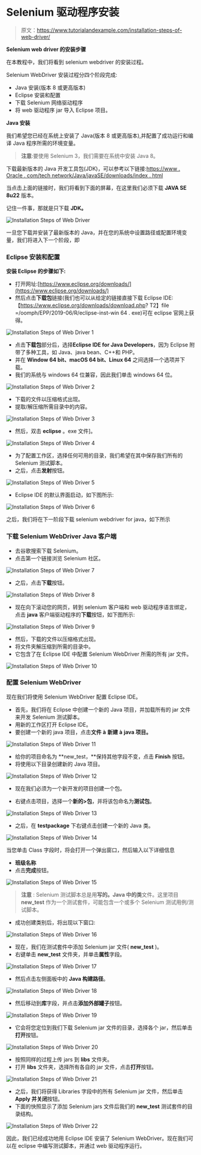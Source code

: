 # Selenium 驱动程序安装

> 原文：<https://www.tutorialandexample.com/installation-steps-of-web-driver/>

**Selenium web driver 的安装步骤**

在本教程中，我们将看到 selenium webdriver 的安装过程。

Selenium WebDriver 安装过程分四个阶段完成:

*   Java 安装(版本 8 或更高版本)
*   Eclipse 安装和配置
*   下载 Selenium 网络驱动程序
*   将 web 驱动程序 jar 导入 Eclipse 项目。

**Java 安装**

我们希望您已经在系统上安装了 Java(版本 8 或更高版本),并配置了成功运行和编译 Java 程序所需的环境变量。

> **注意**:要使用 Selenium 3，我们需要在系统中安装 Java 8。

下载最新版本的 Java 开发工具包(JDK)，可以参考以下链接:[https://www . Oracle . com/tech network/Java/javaSE/downloads/index . html](https://www.oracle.com/technetwork/java/javaSE/downloads/index.html)

当点击上面的链接时，我们将看到下面的屏幕，在这里我们必须下载 **JAVA SE 8u22** 版本。

记住一件事，那就是只下载 **JDK。**

![Installation Steps of Web Driver](img/231aadd45e927db73dfb73a9e0f3275f.png)

一旦您下载并安装了最新版本的 Java，并在您的系统中设置路径或配置环境变量，我们将进入下一个阶段，即

### Eclipse 安装和配置

**安装 Eclipse 的步骤如下:**

*   打开网址:[https://www.eclipse.org/downloads/](https://www.eclipse.org/downloads/)
*   然后点击**下载包**链接(我们也可以从给定的链接直接下载 Eclipse IDE:【https://www.eclipse.org/downloads/download.php? T2】file =/oomph/EPP/2019-06/R/eclipse-inst-win 64 . exe)可在 eclipse 官网上获得。

![Installation Steps of Web Driver 1](img/c7e1ab555546743350ffd007938a37db.png)

*   点击**下载包**部分后，选择**Eclipse IDE for Java Developers**，因为 Eclipse 附带了多种工具，如 Java、java bean、C++和 PHP。
*   并在 **Window 64 bit、macOS 64 bit、Linux 64** 之间选择一个选项并下载。
*   我们的系统与 windows 64 位兼容，因此我们单击 windows 64 位。

![Installation Steps of Web Driver 2](img/10ee25be569ebbe12ddd6d30505b8c74.png)

*   下载的文件以压缩格式出现。
*   提取/解压缩所需目录中的内容。

![Installation Steps of Web Driver 3](img/d7a5034d474878d47559e6d2836aa38c.png)

*   然后，双击 **eclipse** 。exe 文件]。

![Installation Steps of Web Driver 4](img/372f061775616232a6207c0f813c208e.png)

*   为了配置工作区，选择任何可用的目录，我们希望在其中保存我们所有的 Selenium 测试脚本。
*   之后，点击**发射**按钮。

![Installation Steps of Web Driver 5](img/c3e5df21b4fc8d4e3e09f529427af572.png)

*   Eclipse IDE 的默认界面启动，如下图所示:

![Installation Steps of Web Driver 6](img/2c254c693421ee5d1e6b95ef1d4605d2.png)

之后，我们将在下一阶段下载 selenium webdriver for java，如下所示

### 下载 Selenium WebDriver Java 客户端

*   去谷歌搜索下载 Selenium。
*   点击第一个链接浏览 Selenium 社区。

![Installation Steps of Web Driver 7](img/6bb5d9b4c0f4baf0483b8f48a0452726.png)

*   之后，点击**下载**按钮。

![Installation Steps of Web Driver 8](img/c7438b520415d6f176329c0d0651c695.png)

*   现在向下滚动您的网页，转到 selenium 客户端和 web 驱动程序语言绑定，点击 **java** 客户端驱动程序的**下载**按钮，如下图所示:

![Installation Steps of Web Driver 9](img/06a2790082d4a633c1e4a3cbada7226e.png)

*   然后，下载的文件以压缩格式出现。
*   将文件夹解压缩到所需的目录中。
*   它包含了在 Eclipse IDE 中配置 Selenium WebDriver 所需的所有 jar 文件。

![Installation Steps of Web Driver 10](img/3bbd0b85acc3230ad8daeb99e64e9196.png)

### 配置 Selenium WebDriver

现在我们将使用 Selenium WebDriver 配置 Eclipse IDE。

*   首先，我们将在 Eclipse 中创建一个新的 Java 项目，并加载所有的 jar 文件来开发 Selenium 测试脚本。
*   用新的工作区打开 Eclipse IDE。
*   要创建一个新的 java 项目，点击**文件** **à** **新建** **à** **java 项目。**

![Installation Steps of Web Driver 11](img/8df675cab6799209d89867175272781b.png)

*   给你的项目命名为 **new_test，**保持其他字段不变，点击 **Finish** 按钮。
*   将使用以下目录创建新的 Java 项目。

![Installation Steps of Web Driver 12](img/4f953b219ebaab154ea2227ae319e119.png)

*   现在我们必须为一个新开发的项目创建一个包。

*   右键点击项目，选择一个**新的>包**，并将该包命名为**测试包**。

![Installation Steps of Web Driver 13](img/5e7ac6a525e2e2d8132350031c3b782f.png)

*   之后，在 **testpackage** 下右键点击创建一个新的 Java 类。

![Installation Steps of Web Driver 14](img/58597b985f8b19febb7a4fd249de6cd2.png)

当您单击 Class 字段时，将会打开一个弹出窗口，然后输入以下详细信息

*   **班级名称**
*   点击**完成**按钮。

![Installation Steps of Web Driver 15](img/42c79eb72653037992155a259c81034c.png)

> **注意** : Selenium 测试脚本总是用**写的。Java 中的类**文件。这里项目 **new_test** 作为一个测试套件，可能包含一个或多个 Selenium 测试用例/测试脚本。

*   成功创建类别后，将出现以下窗口:

![Installation Steps of Web Driver 16](img/b7b6f65b7dc1c726750a503bfd2769d9.png)

*   现在，我们在测试套件中添加 Selenium jar 文件( **new_test** )。
*   右键单击 **new_test** 文件夹，并单击**属性**字段。

![Installation Steps of Web Driver 17](img/fd8e35158d8f7304fe13b9242ed952ae.png)

*   然后点击左侧面板中的 **Java 构建路径**。

![Installation Steps of Web Driver 18](img/07bd5f626420f7d1549f8e93ca005c80.png)

*   然后移动到**库**字段，并点击**添加外部罐子**按钮。

![Installation Steps of Web Driver 19](img/ca6656029a2fd351aef11c1d507f7a4a.png)

*   它会将您定位到我们下载 Selenium jar 文件的目录，选择各个 jar，然后单击**打开**按钮。

![Installation Steps of Web Driver 20](img/08efdc0338a657e5afbecca9b0087855.png)

*   按照同样的过程上传 jars 到 **libs** 文件夹。
*   打开 **libs** 文件夹，选择所有各自的 jar 文件，点击**打开**按钮。

![Installation Steps of Web Driver 21](img/62121e186ac867424c2b1f044c43c261.png)

*   之后，我们将获得 Libraries 字段中的所有 Selenium jar 文件，然后单击 **Apply 并关闭**按钮。
*   下面的快照显示了添加 Selenium jars 文件后我们的 **new_test** 测试套件的目录结构。

![Installation Steps of Web Driver 22](img/c76d2ebf59fa56f107a3636ca71e3670.png)

因此，我们已经成功地用 Eclipse IDE 安装了 Selenium WebDriver。现在我们可以在 eclipse 中编写测试脚本，并通过 web 驱动程序运行。